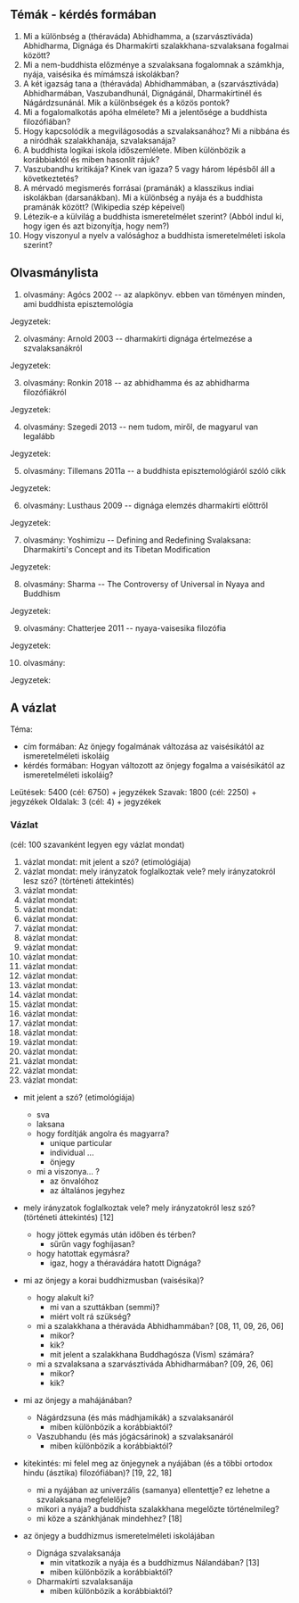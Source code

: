## Témák - kérdés formában

1. Mi a különbség a (théraváda) Abhidhamma, a (szarvásztiváda) Abhidharma, Dignága és Dharmakírti szalakkhana-szvalaksana fogalmai között?
2. Mi a nem-buddhista előzménye a szvalaksana fogalomnak a számkhja, nyája, vaisésika és mímámszá iskolákban?
3. A két igazság tana a (théraváda) Abhidhammában, a (szarvásztiváda) Abhidharmában, Vaszubandhunál, Dignágánál, Dharmakírtinél és Nágárdzsunánál. Mik a különbségek és a közös pontok?
4. Mi a fogalomalkotás apóha elmélete? Mi a jelentősége a buddhista filozófiában?
5. Hogy kapcsolódik a megvilágosodás a szvalaksanához? Mi a nibbána és a niródhák szalakkhanája, szvalaksanája?
6. A buddhista logikai iskola időszemlélete. Miben különbözik a korábbiaktól és miben hasonlít rájuk?
7. Vaszubandhu kritikája? Kinek van igaza? 5 vagy három lépésből áll a következtetés?
8. A mérvadó megismerés forrásai (pramánák) a klasszikus indiai iskolákban (darsanákban). Mi a különbség a nyája és a buddhista pramánák között? (Wikipedia szép képeivel)
9. Létezik-e a külvilág a buddhista ismeretelmélet szerint? (Abból indul ki, hogy igen és azt bizonyítja, hogy nem?)
10. Hogy viszonyul a nyelv a valósághoz a buddhista ismeretelméleti iskola szerint?

 ## Olvasmánylista

1. olvasmány: Agócs 2002 -- az alapkönyv. ebben van töményen minden, ami buddhista episztemológia

  Jegyzetek: 

2. olvasmány: Arnold 2003 -- dharmakírti dignága értelmezése a szvalaksanákról

  Jegyzetek: 

3. olvasmány: Ronkin 2018 -- az abhidhamma és az abhidharma filozófiákról

  Jegyzetek: 

4. olvasmány: Szegedi 2013 -- nem tudom, miről, de magyarul van legalább

  Jegyzetek: 

5. olvasmány: Tillemans 2011a -- a buddhista episztemológiáról szóló cikk

  Jegyzetek: 

6. olvasmány: Lusthaus 2009 -- dignága elemzés dharmakírti előttről

  Jegyzetek: 

7. olvasmány: Yoshimizu -- Defining and Redefining Svalaksana: Dharmakírti's Concept and its Tibetan Modification

  Jegyzetek: 

8. olvasmány: Sharma -- The Controversy of Universal in Nyaya and Buddhism

  Jegyzetek: 

9. olvasmány: Chatterjee 2011 -- nyaya-vaisesika filozófia

  Jegyzetek: 

10. olvasmány: 

  Jegyzetek: 

## A vázlat

Téma:
  - cím formában: Az önjegy fogalmának változása az vaisésikától az ismeretelméleti iskoláig
  - kérdés formában: Hogyan változott az önjegy fogalma a vaisésikától az ismeretelméleti iskoláig?

Leütések: 5400 (cél: 6750) + jegyzékek
Szavak: 1800 (cél: 2250) + jegyzékek
Oldalak: 3 (cél: 4) + jegyzékek

### Vázlat
(cél: 100 szavanként legyen egy vázlat mondat)

1. vázlat mondat: mit jelent a szó? (etimológiája)
2. vázlat mondat: mely irányzatok foglalkoztak vele? mely irányzatokról lesz szó? (történeti áttekintés)
3. vázlat mondat: 
4. vázlat mondat: 
5. vázlat mondat: 
6. vázlat mondat: 
7. vázlat mondat: 
8. vázlat mondat: 
9. vázlat mondat: 
10. vázlat mondat: 
11. vázlat mondat: 
12. vázlat mondat: 
13. vázlat mondat: 
14. vázlat mondat: 
15. vázlat mondat: 
16. vázlat mondat: 
17. vázlat mondat: 
18. vázlat mondat: 
19. vázlat mondat: 
20. vázlat mondat: 
21. vázlat mondat: 
22. vázlat mondat: 
23. vázlat mondat: 

- mit jelent a szó? (etimológiája)
  - sva
  - laksana
  - hogy fordítják angolra és magyarra?
    - unique particular
    - individual ...
    - önjegy
  - mi a viszonya... ?
    - az önvalóhoz
    - az általános jegyhez

- mely irányzatok foglalkoztak vele? mely irányzatokról lesz szó? (történeti áttekintés) [12]
  - hogy jöttek egymás után időben és térben?
    - sűrűn vagy foghíjasan?
  - hogy hatottak egymásra?
    - igaz, hogy a théravádára hatott Dignága?

- mi az önjegy a korai buddhizmusban (vaisésika)?
  - hogy alakult ki?
    - mi van a szuttákban (semmi)?
    - miért volt rá szükség?
  - mi a szalakkhana a théraváda Abhidhammában? [08, 11, 09, 26, 06]
    - mikor?
    - kik?
    - mit jelent a szalakkhana Buddhagósza (Vism) számára?
  - mi a szvalaksana a szarvásztiváda Abhidharmában? [09, 26, 06]
    - mikor?
    - kik?

- mi az önjegy a mahájánában?
  - Nágárdzsuna (és más mádhjamikák) a szvalaksanáról
    - miben különbözik a korábbiaktól?
  - Vaszubhandu (és más jógácsárinok) a szvalaksanáról
    - miben különbözik a korábbiaktól?

- kitekintés: mi felel meg az önjegynek a nyájában (és a többi ortodox hindu (ásztika) filozófiában)? [19, 22, 18]
  - mi a nyájában az univerzális (samanya) ellentettje? ez lehetne a szvalaksana megfelelője?
  - mikori a nyája? a buddhista szalakkhana megelőzte történelmileg?
  - mi köze a szánkhjának mindehhez? [18]
  
- az önjegy a buddhizmus ismeretelméleti iskolájában
  - Dignága szvalaksanája
    - min vitatkozik a nyája és a buddhizmus Nálandában? [13]
    - miben különbözik a korábbiaktól?
  - Dharmakírti szvalaksanája
    - miben különbözik a korábbiaktól?

